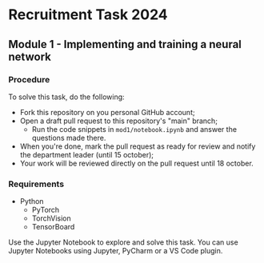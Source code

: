 # Recruitment Task 2024

## Module 1 - Implementing and training a neural network

### Procedure

To solve this task, do the following:
- Fork this repository on you personal GitHub account;
- Open a draft pull request to this repository's "main" branch;
  - Run the code snippets in `mod1/notebook.ipynb` and answer the questions made there.
- When you're done, mark the pull request as ready for review and notify the department leader (until 15 october);
- Your work will be reviewed directly on the pull request until 18 october.

### Requirements

- Python
    - PyTorch
    - TorchVision
    - TensorBoard

Use the Jupyter Notebook to explore and solve this task. You can use Jupyter Notebooks using Jupyter, PyCharm or a VS Code plugin.
